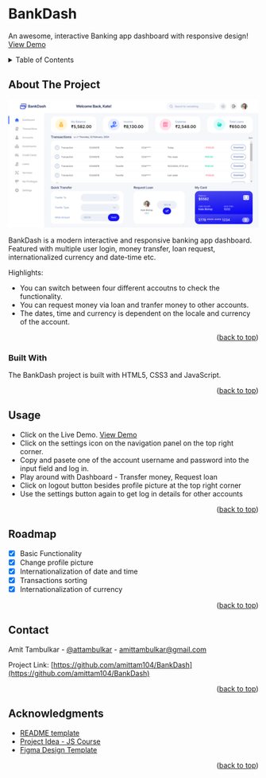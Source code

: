 <a name="readme-top"></a>

<!-- PROJECT LOGO -->

# BankDash

  <p >
    An awesome, interactive Banking app dashboard with responsive design!
    <a href="https://bankdashv2.netlify.app/">View Demo</a>
  </p>

<!-- TABLE OF CONTENTS -->
<details>
  <summary>Table of Contents</summary>
  <ol>
    <li>
      <a href="#about-the-project">About The Project</a>
      <ul>
        <li><a href="#built-with">Built With</a></li>
      </ul>
    </li>
    <li><a href="#usage">Usage</a></li>
    <li><a href="#roadmap">Roadmap</a></li>
    <li><a href="#contact">Contact</a></li>
    <li><a href="#acknowledgments">Acknowledgments</a></li>
  </ol>
</details>

<!-- ABOUT THE PROJECT -->

## About The Project

![Banking app dashboard](BankDash4.png)

BankDash is a modern interactive and responsive banking app dashboard. Featured with multiple user login, money transfer, loan request, internationalized currency and date-time etc.

Highlights:

- You can switch between four different accoutns to check the functionality.
- You can request money via loan and tranfer money to other accounts.
- The dates, time and currency is dependent on the locale and currency of the account.

<p align="right">(<a href="#readme-top">back to top</a>)</p>

### Built With

The BankDash project is built with HTML5, CSS3 and JavaScript.

<p align="right">(<a href="#readme-top">back to top</a>)</p>

<!-- USAGE EXAMPLES -->

## Usage

- Click on the Live Demo. <a href="https://bankdashv2.netlify.app/">View Demo</a>
- Click on the settings icon on the navigation panel on the top right corner.
- Copy and pasete one of the account username and password into the input field and log in.
- Play around with Dashboard - Transfer money, Request loan
- Click on logout button besides profile picture at the top right corner
- Use the settings button again to get log in details for other accounts

<p align="right">(<a href="#readme-top">back to top</a>)</p>

<!-- ROADMAP -->

## Roadmap

- [x] Basic Functionality
- [x] Change profile picture
- [x] Internationalization of date and time
- [x] Transactions sorting
- [x] Internationalization of currency

<p align="right">(<a href="#readme-top">back to top</a>)</p>

<!-- CONTACT -->

## Contact

Amit Tambulkar - [@attambulkar](https://twitter.com/attambulkar) - amittambulkar@gmail.com

Project Link: [https://github.com/amittam104/BankDash](https://github.com/amittam104/BankDash)

<p align="right">(<a href="#readme-top">back to top</a>)</p>

<!-- ACKNOWLEDGMENTS -->

## Acknowledgments

- [README template](https://github.com/othneildrew/Best-README-Template)
- [Project Idea - JS Course](https://www.udemy.com/course/the-complete-javascript-course/)
- [Figma Design Template](https://www.figma.com/file/v81hYyTudz1AjlCAXGJ4UM/BankDash---A-banking-app-Dashboard?type=design&node-id=217-58&mode=design&t=C1cLmSJeaon6JWpZ-0)

<p align="right">(<a href="#readme-top">back to top</a>)</p>
